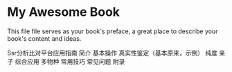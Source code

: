 # My Awesome Book

This file file serves as your book's preface, a great place to describe your book's content and ideas.



Ssr分析比对平台应用指南
简介
基本操作
真实性鉴定（基本原来，示例）
纯度
亲子
综合应用
多物种
常用技巧
常见问题
附录